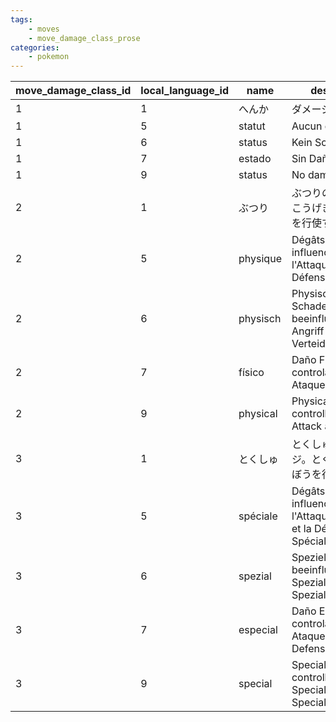 ```yaml
---
tags:
    - moves
    - move_damage_class_prose
categories:
    - pokemon
---
```


| move_damage_class_id | local_language_id |   name   |                                description                                 |
|----------------------|-------------------|----------|----------------------------------------------------------------------------|
| 1                    | 1                 | へんか      | ダメージない                                                                     |
| 1                    | 5                 | statut   | Aucun dégât                                                                |
| 1                    | 6                 | status   | Kein Schaden                                                               |
| 1                    | 7                 | estado   | Sin Daño                                                                   |
| 1                    | 9                 | status   | No damage                                                                  |
| 2                    | 1                 | ぶつり      | ぶつりのダメージ。こうげきとぼうぎょを行使する                                                    |
| 2                    | 5                 | physique | Dégâts physique, influencés par l'Attaque et la Défense                    |
| 2                    | 6                 | physisch | Physischer Schaden, beeinflusst von Angriff und Verteidigung               |
| 2                    | 7                 | físico   | Daño Físico, controlado por el Ataque y Defensa                            |
| 2                    | 9                 | physical | Physical damage, controlled by Attack and Defense                          |
| 3                    | 1                 | とくしゅ     | とくしゅのダメージ。とくこうととくぼうを行使する                                                   |
| 3                    | 5                 | spéciale | Dégâts spéciaux, influencés par l'Attaque Spéciale et la Défense Spéciale  |
| 3                    | 6                 | spezial  | Spezieller Schaden, beeinflusst von Spezialangriff und Spezialverteidigung |
| 3                    | 7                 | especial | Daño Especial, controlado por el Ataque Esecieal y Defensa Especial        |
| 3                    | 9                 | special  | Special damage, controlled by Special Attack and Special Defense           |
